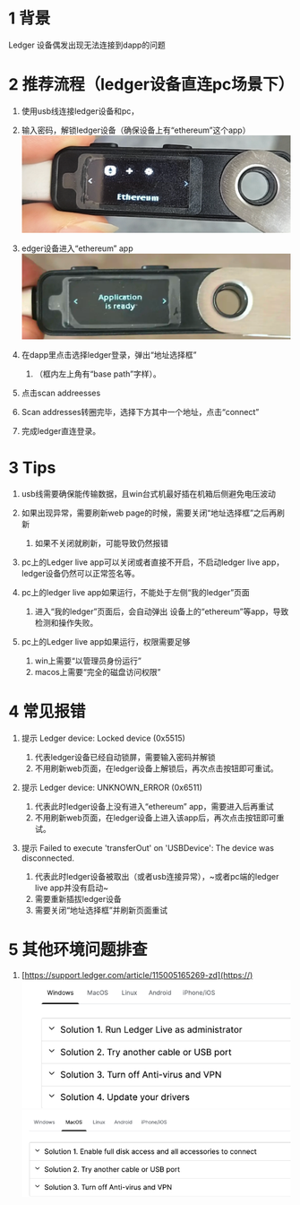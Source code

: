# 1 背景

Ledger 设备偶发出现无法连接到dapp的问题

# 2 推荐流程（ledger设备直连pc场景下）

1. 使用usb线连接ledger设备和pc，
2. 输入密码，解锁ledger设备（确保设备上有“ethereum”这个app）   ![](./images/img.png)
3. edger设备进入“ethereum” app   ![](./images/img_1.png)
4. 在dapp里点击选择ledger登录，弹出“地址选择框”
   1. （框内左上角有“base path”字样）。

5. 点击scan addreesses
6. Scan addresses转圈完毕，选择下方其中一个地址，点击“connect”
7. 完成ledger直连登录。

# 3 Tips

1. usb线需要确保能传输数据，且win台式机最好插在机箱后侧避免电压波动
2. 如果出现异常，需要刷新web page的时候，需要关闭“地址选择框”之后再刷新
   
   1. 如果不关闭就刷新，可能导致仍然报错
3. pc上的Ledger live app可以关闭或者直接不开启，不启动ledger live app，ledger设备仍然可以正常签名等。
4. pc上的ledger live app如果运行，不能处于左侧“我的ledger”页面
   
   1. 进入“我的ledger”页面后，会自动弹出 设备上的“ethereum”等app，导致检测和操作失败。
5. pc上的Ledger live app如果运行，权限需要足够
   
   1. win上需要“以管理员身份运行”
   2. macos上需要“完全的磁盘访问权限”

# 4 常见报错

1. 提示 Ledger device: Locked device (0x5515)
   
   1. 代表ledger设备已经自动锁屏，需要输入密码并解锁
   2. 不用刷新web页面，在ledger设备上解锁后，再次点击按钮即可重试。
2. 提示 Ledger device: UNKNOWN\_ERROR (0x6511)
   
   1. 代表此时ledger设备上没有进入“ethereum” app，需要进入后再重试
   2. 不用刷新web页面，在ledger设备上进入该app后，再次点击按钮即可重试。
3. 提示 Failed to execute 'transferOut' on 'USBDevice': The device was disconnected.
   
   1. 代表此时ledger设备被取出（或者usb连接异常），~或者pc端的ledger live app并没有启动~
   2. 需要重新插拔ledger设备
   3. 需要关闭“地址选择框”并刷新页面重试

# 5 其他环境问题排查

1. [https://support.ledger.com/article/115005165269-zd](https://) ![1741434203401](images/readMe/1741434203401.png)
   ![1741434217268](images/readMe/1741434217268.png)

